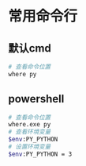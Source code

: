 # 常用命令行

## 默认cmd

```sh
# 查看命令位置
where py
```

## powershell

```sh
# 查看命令位置
where.exe py
# 查看环境变量
$env:PY_PYTHON
# 设置环境变量
$env:PY_PYTHON = 3

```